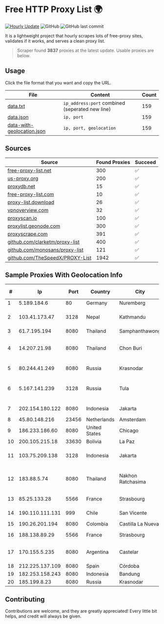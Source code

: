 
# Free HTTP Proxy List 🌍

[![Hourly Update](https://github.com/mertguvencli/http-proxy-list/actions/workflows/main.yml/badge.svg?branch=main)](https://github.com/mertguvencli/http-proxy-list/actions/workflows/main.yml)
![GitHub](https://img.shields.io/github/license/mertguvencli/http-proxy-list)
![GitHub last commit](https://img.shields.io/github/last-commit/mertguvencli/http-proxy-list)

It is a lightweight project that hourly scrapes lots of free-proxy sites, validates if it works, and serves a clean proxy list.


> Scraper found **3837** proxies at the latest update. Usable proxies are below.

## Usage

Click the file format that you want and copy the URL.


|File|Content|Count|
|----|-------|-----|
|[data.txt](https://raw.githubusercontent.com/mertguvencli/http-proxy-list/main/proxy-list/data.txt)|`ip_address:port` combined (seperated new line)|159|
|[data.json](https://raw.githubusercontent.com/mertguvencli/http-proxy-list/main/proxy-list/data.json)|`ip, port`|159|
|[data-with-geolocation.json](https://raw.githubusercontent.com/mertguvencli/http-proxy-list/main/proxy-list/data-with-geolocation.json)|`ip, port, geolocation`|159|

## Sources

|Source|Found Proxies|Succeed|
|------|-------------|-------|
|[free-proxy-list.net](https://free-proxy-list.net)|300|✅|
|[us-proxy.org](https://www.us-proxy.org)|200|✅|
|[proxydb.net](http://proxydb.net)|15|✅|
|[free-proxy-list.com](https://free-proxy-list.com/?page=&port=&type%5B%5D=http&type%5B%5D=https&up_time=0&search=Search)|10|✅|
|[proxy-list.download](https://www.proxy-list.download/HTTP)|26|✅|
|[vpnoverview.com](https://vpnoverview.com/privacy/anonymous-browsing/free-proxy-servers)|32|✅|
|[proxyscan.io](https://www.proxyscan.io)|100|✅|
|[proxylist.geonode.com](https://proxylist.geonode.com/api/proxy-list?limit=300&page=1&sort_by=lastChecked&sort_type=desc&protocols=http,https)|300|✅|
|[proxyscrape.com](https://api.proxyscrape.com/v2/?request=displayproxies&protocol=http&timeout=10000&country=all&ssl=all&anonymity=all)|391|✅|
|[github.com/clarketm/proxy-list](https://raw.githubusercontent.com/clarketm/proxy-list/master/proxy-list-raw.txt)|400|✅|
|[github.com/monosans/proxy-list](https://raw.githubusercontent.com/monosans/proxy-list/main/proxies/http.txt)|121|✅|
|[github.com/TheSpeedX/PROXY-List](https://raw.githubusercontent.com/TheSpeedX/PROXY-List/master/http.txt)|1942|✅|


## Sample Proxies With Geolocation Info

|#|Ip|Port|Country|City|Internet Service Provider|
|-|--|----|-------|----|-------------------------|
|1|5.189.184.6|80|Germany|Nuremberg|Contabo GmbH|
|2|103.41.173.47|3128|Nepal|Kathmandu|Vianet Communications Pvt. Ltd|
|3|61.7.195.194|8080|Thailand|Samphanthawong|CAT-ISP|
|4|14.207.21.98|8080|Thailand|Chon Buri|Triple T Broadband Public Company Limited|
|5|80.244.41.249|8080|Russia|Krasnodar|Freedom Krasnodar|
|6|5.167.141.239|3128|Russia|Tula|CJSC "ER-Telecom Holding" Tula branch|
|7|202.154.180.122|8080|Indonesia|Jakarta|PT Indonesia Comnets Plus|
|8|45.80.148.216|23456|Netherlands|Amsterdam|Hostgw SRL|
|9|186.233.186.60|8080|United States|Chicago|Maxihost LTDA|
|10|200.105.215.18|33630|Bolivia|La Paz|AXS Bolivia S. A.|
|11|103.75.209.138|3128|Indonesia|Jakarta|PT. Mora Telematika Indonesia|
|12|183.88.5.74|8080|Thailand|Nakhon Ratchasima|Triple T Broadband Public Company Limited|
|13|85.25.133.28|5566|France|Strasbourg|Host Europe GmbH|
|14|190.110.111.131|999|Chile|San Vicente|Silica Networks Argentina S.A.|
|15|190.26.201.194|8080|Colombia|Castilla La Nueva|ETB - Colombia|
|16|188.138.89.29|5566|France|Strasbourg|Host Europe GmbH|
|17|170.155.5.235|8080|Argentina|Castelar|Gobernacion de la Provincia de Buenos Aires|
|18|212.225.137.109|8080|Spain|Córdoba|Procono S.A|
|19|182.253.158.243|8080|Indonesia|Bandung|BIZNET|
|20|185.199.8.23|8080|Russia|Krasnodar|Freedom LLC|



## Contributing

Contributions are welcome, and they are greatly appreciated! Every
little bit helps, and credit will always be given.

